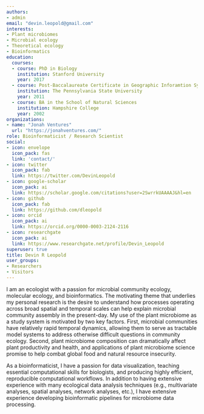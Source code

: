 ```yaml
---
authors:
- admin
email: "devin.leopold@gmail.com"
interests:
- Plant microbiomes
- Microbial ecology
- Theoretical ecology
- Bioinformatics
education:
  courses:
  - course: PhD in Biology
    institution: Stanford University
    year: 2017
  - course: Post-Baccalaureate Certificate in Geographic Inforamtion Systems
    institution: The Pennsylvania State University
    year: 2011
  - course: BA in the School of Natural Sciences
    institution: Hampshire College
    year: 2002
organizations:
- name: "Jonah Ventures"
  url: "https://jonahventures.com/"
role: Bioinformaticist / Research Scientist
social:
- icon: envelope
  icon_pack: fas
  link: 'contact/'
- icon: twitter
  icon_pack: fab
  link: https://twitter.com/DevinLeopold
- icon: google-scholar
  icon_pack: ai
  link: https://scholar.google.com/citations?user=2SwrrkUAAAAJ&hl=en
- icon: github
  icon_pack: fab
  link: https://github.com/dleopold
- icon: orcid
  icon_pack: ai
  link: https://orcid.org/0000-0003-2124-2116
- icon: researchgate
  icon_pack: ai
  link: https://www.researchgate.net/profile/Devin_Leopold
superuser: true
title: Devin R Leopold
user_groups:
- Researchers
- Visitors
---
```

 
I am an ecologist with a passion for microbial community ecology, molecular ecology, and bioinformatics. The motivating theme that underlies my personal research is the desire to understand how processes operating across broad spatial and temporal scales can help explain microbial community assembly in the present-day. My use of the plant microbiome as a study system is motivated by two key factors. First, microbial communities have relatively rapid temporal dynamics, allowing them to serve as tractable model systems to address otherwise difficult questions in community ecology. Second, plant microbiome composition can dramatically affect plant productivity and health, and applications of plant microbiome science promise to help combat global food and natural resource insecurity.

As a bioinformaticist, I have a passion for data visualization, teaching essential computational skills for biologists, and producing highly efficient, reproducible computational workflows. In addition to having extensive experience with many ecological data analysis techniques (e.g., multivariate analyses, spatial analyses, network analyses, etc.), I have extensive experience developing bioinformatic pipelines for microbiome data processing. 